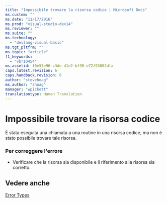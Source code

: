 ```yaml
---
title: "Impossibile trovare la risorsa codice | Microsoft Docs"
ms.custom: ""
ms.date: "11/17/2016"
ms.prod: "visual-studio-dev14"
ms.reviewer: ""
ms.suite: ""
ms.technology: 
  - "devlang-visual-basic"
ms.tgt_pltfrm: ""
ms.topic: "article"
f1_keywords: 
  - "vbrID454"
ms.assetid: f0e53e96-c3de-41e2-bf98-e72f93802dfa
caps.latest.revision: 6
caps.handback.revision: 6
author: "stevehoag"
ms.author: "shoag"
manager: "wpickett"
translationtype: Human Translation
---
```

# Impossibile trovare la risorsa codice
È stata eseguita una chiamata a una routine in una risorsa codice, ma non è stato possibile trovare tale risorsa.  
  
### Per correggere l'errore  
  
-   Verificare che la risorsa sia disponibile e il riferimento alla risorsa sia corretto.  
  
## Vedere anche  
 [Error Types](../../visual-basic/programming-guide/language-features/error-types.md)